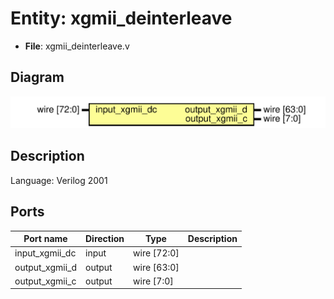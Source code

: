 # Entity: xgmii_deinterleave

- **File**: xgmii_deinterleave.v
## Diagram

![Diagram](xgmii_deinterleave.svg "Diagram")
## Description

Language: Verilog 2001
 
## Ports

| Port name      | Direction | Type        | Description |
| -------------- | --------- | ----------- | ----------- |
| input_xgmii_dc | input     | wire [72:0] |             |
| output_xgmii_d | output    | wire [63:0] |             |
| output_xgmii_c | output    | wire [7:0]  |             |
